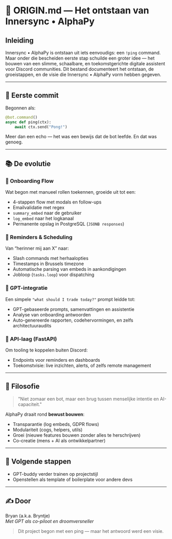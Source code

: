 # 🌱 ORIGIN.md — Het ontstaan van Innersync • AlphaPy

## Inleiding
Innersync • AlphaPy is ontstaan uit iets eenvoudigs: een `!ping` command. Maar onder die bescheiden eerste stap schuilde een groter idee — het bouwen van een slimme, schaalbare, en toekomstgerichte digitale assistent voor Discord communities. Dit bestand documenteert het ontstaan, de groeistappen, en de visie die Innersync • AlphaPy vorm hebben gegeven.

---

## 🚀 Eerste commit
Begonnen als:
```python
@bot.command()
async def ping(ctx):
    await ctx.send("Pong!")
```
Meer dan een echo — het was een bewijs dat de bot leefde. En dat was genoeg.

---

## 📚 De evolutie

### 🔹 Onboarding Flow
Wat begon met manueel rollen toekennen, groeide uit tot een:
- 4-stappen flow met modals en follow-ups
- Emailvalidatie met regex
- `summary_embed` naar de gebruiker
- `log_embed` naar het logkanaal
- Permanente opslag in PostgreSQL (`JSONB responses`)

### 🔹 Reminders & Scheduling
Van “herinner mij aan X” naar:
- Slash commands met herhaalopties
- Timestamps in Brussels timezone
- Automatische parsing van embeds in aankondigingen
- Jobloop (`tasks.loop`) voor dispatching

### 🔹 GPT-integratie
Een simpele `"what should I trade today?"` prompt leidde tot:
- GPT-gebaseerde prompts, samenvattingen en assistentie
- Analyse van onboarding antwoorden
- Auto-genereerde rapporten, codehervormingen, en zelfs architectuuraudits

### 🔹 API-laag (FastAPI)
Om tooling te koppelen buiten Discord:
- Endpoints voor reminders en dashboards
- Toekomstvisie: live inzichten, alerts, of zelfs remote management

---

## 🧠 Filosofie

> "Niet zomaar een bot, maar een brug tussen menselijke intentie en AI-capaciteit."

AlphaPy draait rond **bewust bouwen**:
- Transparantie (log embeds, GDPR flows)
- Modulariteit (cogs, helpers, utils)
- Groei (nieuwe features bouwen zonder alles te herschrijven)
- Co-creatie (mens + AI als ontwikkelpartner)

---

## 📅 Volgende stappen
- GPT-buddy verder trainen op projectstijl
- Openstellen als template of boilerplate voor andere devs

---

## ✍️ Door
Bryan (a.k.a. Bryntje)  
*Met GPT als co-piloot en droomversneller*

> Dit project begon met een ping — maar het antwoord werd een visie.
